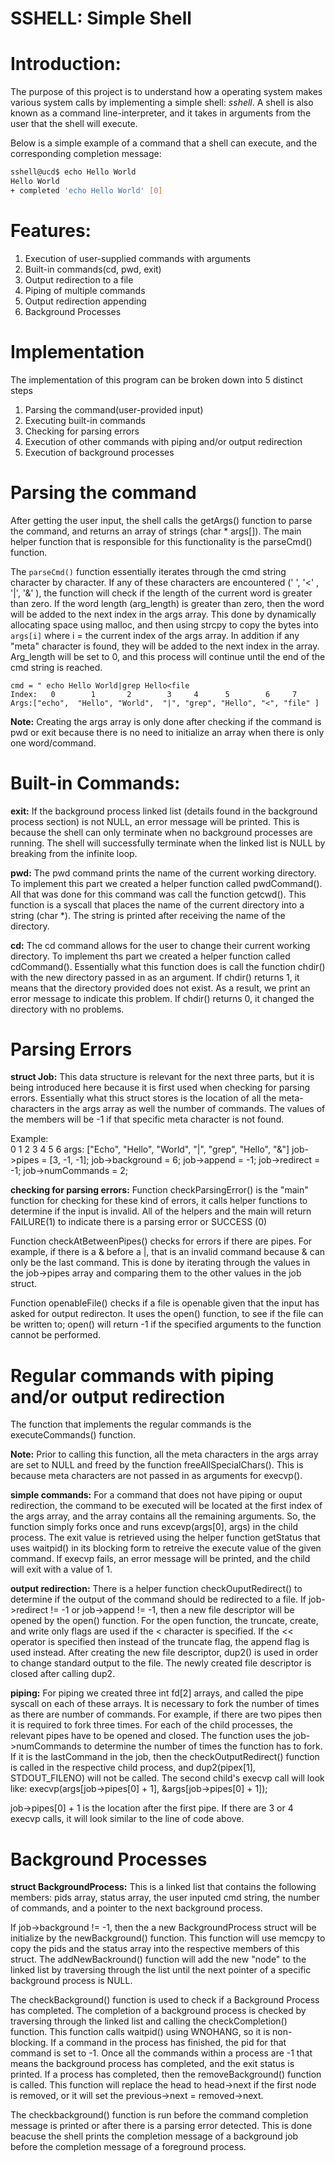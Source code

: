 # SSHELL: Simple Shell

# Introduction: #

The purpose of this project is to understand how a operating system makes 
various system calls by implementing a simple shell: *sshell*. A shell is also
known as a command line-interpreter, and it takes in arguments from the user 
that the shell will execute.

Below is a simple example of a command that a shell can execute, and the 
corresponding completion message:
```bash
sshell@ucd$ echo Hello World  
Hello World  
+ completed 'echo Hello World' [0]  
```
# Features: 
1. Execution of user-supplied commands with arguments
2. Built-in commands(cd, pwd, exit)
3. Output redirection to a file
4. Piping of multiple commands
5. Output redirection appending
6. Background Processes

# Implementation
The implementation of this program can be broken down into 5 distinct steps
1. Parsing the command(user-provided input)
2. Executing built-in commands
3. Checking for parsing errors
4. Execution of other commands with piping and/or output redirection
5. Execution of background processes

# Parsing the command

After getting the user input, the shell calls the getArgs() function to parse
the command, and returns an array of strings (char * args[]). The main helper
function that is responsible for this functionality is the parseCmd() function.

The `parseCmd()` function essentially iterates through the cmd string character
by character. If any of these characters are encountered (' ', '<' , '|', '&' ),
the function will check if the length of the current word is greater than zero.
If the word length (arg_length) is greater than zero, then the word will be 
added to the next index in the args array. This done by dynamically allocating
space using malloc, and then using strcpy to copy the bytes into `args[i]` where
i = the current index of the args array. In addition if any "meta" character is
found, they will be added to the next index in the array. Arg_length will be
set to 0, and this process will continue until the end of the cmd string is
reached.
```
cmd = " echo Hello World|grep Hello<file
Index:   0        1       2        3     4      5        6     7
Args:["echo",  "Hello", "World",  "|", "grep", "Hello", "<", "file" ]
```
**Note:**
Creating the args array is only done after checking if the command is pwd or
exit because there is no need to initialize an array when there is only 
one word/command.

# Built-in Commands:

**exit:**
If the background process linked list (details found in the background process 
section) is not NULL, an error message will be printed. This is because the 
shell can only terminate when no background processes are running. The shell
will successfully terminate when the linked list is NULL by breaking from the 
infinite loop. 

**pwd:**
The pwd command prints the name of the current working directory. To implement 
this part we created a helper function called pwdCommand(). All that was done 
for this command was call the function getcwd(). This function is a syscall 
that places the name of the current directory into a string (char *). The string 
is printed after receiving the name of the directory.

**cd:**
The cd command allows for the user to change their current working directory. To
implement ths part we created a helper function called cdCommand(). Essentially
what this function does is call the function chdir() with the new directory
passed in as an argument. If chdir() returns 1, it means that the directory 
provided does not exist. As a result, we print an error message to indicate this
problem. If chdir() returns 0, it changed the directory with no problems.

# Parsing Errors

**struct Job:**
This data structure is relevant for the next three parts, but it is being 
introduced here because it is first used when checking for parsing errors.
Essentially what this struct stores is the location of all the meta-characters
in the args array as well the number of commands. The values of the members will
be -1 if that specific meta character is not found.

Example:              
         0        1        2      3     4        5      6
args: ["Echo", "Hello", "World", "|", "grep", "Hello", "&"]
job->pipes = [3, -1, -1]; job->background = 6; job->append = -1; 
job->redirect = -1; job->numCommands = 2;

**checking for parsing errors:**
Function checkParsingError() is the "main" function for checking for these kind
of errors, it calls helper functions to determine if the input is invalid.
All of the helpers and the main will return FAILURE(1) to indicate there is a
parsing error or SUCCESS (0) 

Function checkAtBetweenPipes() checks for errors if there are pipes. For
example, if there is a & before a |, that is an invalid command because &
can only be the last command. This is done by iterating through the values in 
the job->pipes array and comparing them to the other values in the job struct.

Function openableFile() checks if a file is openable given that the input
has asked for output redirecton. It uses the open() function, to see if the
file can be written to; open() will return -1 if the specified arguments to the
function cannot be performed.

# Regular commands with piping and/or output redirection
The function that implements the regular commands is the executeCommands() 
function.

**Note:**
Prior to calling this function, all the meta characters in the args array 
are set to NULL and freed by the function freeAllSpecialChars(). This is because
meta characters are not passed in as arguments for execvp().

**simple commands:**
For a command that does not have piping or ouput redirection, the command to be
executed will be located at the first index of the args array, and the array
contains all the remaining arguments. So, the function simply forks once
and runs excevp(args[0], args) in the child process. The exit value is retrieved
using the helper function getStatus that uses waitpid() in its blocking form
to retreive the execute value of the given command. If execvp fails, an error 
message will be printed, and the child will exit with a value of 1.

**output redirection:**
There is a helper function checkOuputRedirect() to determine if the output of 
the command should be redirected to a file. If job->redirect != -1 or 
job->append != -1, then a new file descriptor will be opened by the open() 
function. For the open function, the truncate, create, and write only flags are 
used if the < character is specified. If the << operator is specified then 
instead of the truncate flag, the append flag is used instead. After creating 
the new file descriptor, dup2() is used in order to change standard output to 
the file. The newly created file descriptor is closed after calling dup2.

**piping:**
For piping we created three int fd[2] arrays, and called the pipe syscall 
on each of these arrays. It is necessary to fork the number of times as there
are number of commands. For example, if there are two pipes then it is required
to fork three times. For each of the child processes, the relevant pipes have
to be opened and closed. The function uses the job->numCommands to determine the
number of times the function has to fork. If it is the lastCommand in the job,
then the checkOutputRedirect() function is called in the respective child
process, and dup2(pipex[1], STDOUT_FILENO) will not be called. 
The second child's execvp call will look like: 
execvp(args[job->pipes[0] + 1], &args[job->pipes[0] + 1]);

job->pipes[0] + 1 is the location after the first pipe. If there are 3 or 4 
execvp calls, it will look similar to the line of code above.

# Background Processes

**struct BackgroundProcess:**
This is a linked list that contains the following members: pids array, status
array, the user inputed cmd string, the number of commands, and a pointer to 
the next background process.

If job->background != -1, then the a new BackgroundProcess struct will be
initialize by the newBackground() function. This function will use memcpy to
copy the pids and the status array into the respective members of this struct.
The addNewBackround() function will add the new "node" to the linked list by
traversing through the list until the next pointer of a specific background
process is NULL.

The checkBackground() function is used to check if a Background Process has 
completed. The completion of a background process is checked by traversing
through the linked list and calling the checkCompletion() function. This
function calls waitpid() using WNOHANG, so it is non-blocking. If a command
in the process has finished, the pid for that command is set to -1. Once all the
commands within a process are -1 that means the background process has 
completed, and the exit status is printed. If a process has completed, then the 
removeBackground() function is called. This function will replace the head to 
head->next if the first node is removed, or it will set the previous->next = 
removed->next.

The checkbackground() function is run before the command completion
message is printed or after there is a parsing error detected. This is done
beacuse the shell prints the completion message of a background job before the 
completion message of a foreground process.


